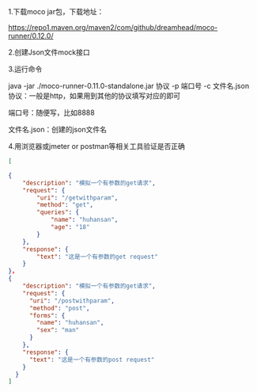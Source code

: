 1.下载moco  jar包，下载地址：

https://repo1.maven.org/maven2/com/github/dreamhead/moco-runner/0.12.0/

2.创建Json文件mock接口

3.运行命令

java -jar ./moco-runner-0.11.0-standalone.jar 协议 -p 端口号 -c 文件名.json
协议：一般是http，如果用到其他的协议填写对应的即可

端口号：随便写，比如8888

文件名.json：创建的json文件名

4.用浏览器或jmeter or postman等相关工具验证是否正确


```json
[

{
    "description": "模拟一个有参数的get请求",
    "request": {
        "uri": "/getwithparam",
        "method": "get",
        "queries": {
            "name": "huhansan",
            "age": "18"
        }
    },
    "response": {
        "text": "这是一个有参数的get request"
    }
}，
{
    "description": "模拟一个有参数的get请求",
    "request": {
      "uri": "/postwithparam",
      "method": "post",
      "forms": {
        "name": "huhansan",
        "sex": "man"
      }
    },
    "response": {
      "text": "这是一个有参数的post request"
    }
  }
]
```

